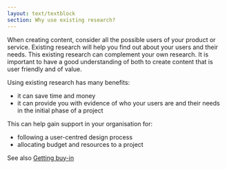 ```yaml
---
layout: text/textblock
section: Why use existing research?
---
```

When creating content, consider all the possible users of your product or service. Existing research will help you find out about your users and their needs. This existing research can complement your own research. It is important to have a good understanding of both to create content that is user friendly and of value.

Using existing research has many benefits:
- it can save time and money 
- it can provide you with evidence of who your users are and their needs in the initial phase of a project

This can help gain support in your organisation for:
- following a user-centred design process
- allocating budget and resources to a project

See also [Getting buy-in](/content-strategy/getting-buy-in/)
